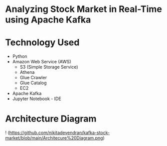 # Analyzing Stock Market in Real-Time using Apache Kafka

# Technology Used
- Python
- Amazon Web Service (AWS)
  - S3 (Simple Storage Service)
  - Athena
  - Glue Crawler
  - Glue Catalog
  - EC2
- Apache Kafka
- Jupyter Notebook - IDE
  
# Architecture Diagram
! (https://github.com/nikitadevendran/kafka-stock-market/blob/main/Architecure%20Diagram.png)
